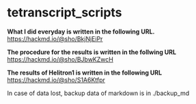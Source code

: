 # tetranscript_scripts

**What I did everyday is written in the following URL.**
https://hackmd.io/@sho/BkjNjEiPr

**The procedure for the results is written in the follwing URL**
https://hackmd.io/@sho/BJbwKZwcH

**The results of Helitron1 is written in the following URL**
https://hackmd.io/@sho/S1A6Ktfpr


In case of data lost, backup data of markdown is in ./backup_md

